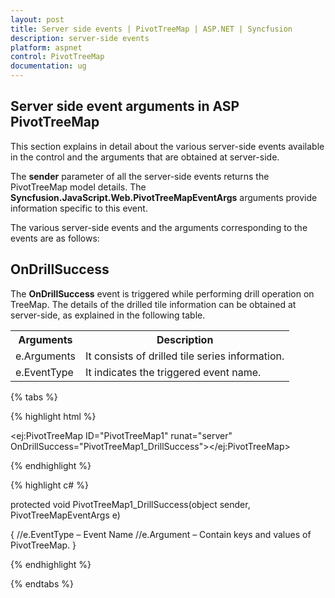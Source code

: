 ```yaml
---
layout: post
title: Server side events | PivotTreeMap | ASP.NET | Syncfusion
description: server-side events
platform: aspnet
control: PivotTreeMap
documentation: ug
---
```


## Server side event arguments in ASP PivotTreeMap

This section explains in detail about the various server-side events available in the control and the arguments that are obtained at server-side. 

The **sender** parameter of all the server-side events returns the PivotTreeMap model details. The **Syncfusion.JavaScript.Web.PivotTreeMapEventArgs** arguments provide information specific to this event.

The various server-side events and the arguments corresponding to the events are as follows:

## OnDrillSuccess

The **OnDrillSuccess** event is triggered while performing drill operation on TreeMap. The details of the drilled tile information can be obtained at server-side, as explained in the following table.

<table>
<tr>
<th>
Arguments</th><th>
Description</th></tr>
<tr>
<td>
e.Arguments</td><td>
It consists of drilled tile series information.</td></tr>
<tr>
<td>
e.EventType</td><td>
It indicates the triggered event name.</td></tr>
</table>

{% tabs %}

{% highlight html %}

<ej:PivotTreeMap ID="PivotTreeMap1" runat="server" OnDrillSuccess="PivotTreeMap1_DrillSuccess"></ej:PivotTreeMap>

{% endhighlight %}

 {% highlight c# %}

protected void PivotTreeMap1_DrillSuccess(object sender, PivotTreeMapEventArgs e)

{
    //e.EventType – Event Name
    //e.Argument – Contain keys and values of PivotTreeMap.
}
    
{% endhighlight %}
    
{% endtabs %}
